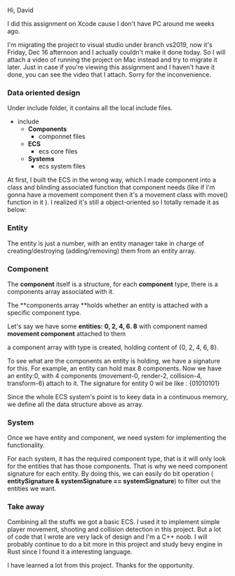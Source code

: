 Hi, David

I did this assignment on Xcode cause I don't have PC around me weeks ago.

I'm migrating the project to visual studio under branch vs2019, now it's Friday, Dec 16 afternoon and I actually couldn't make it done today. So I will attach a video of running the project on Mac instead and try to migrate it later. Just in case if you're viewing this assignment and I haven't have it done, you can see the video that I attach. Sorry for the inconvenience.

### Data oriented design

Under include folder, it contains all the local include files.

- include
  - **Components**
    - componnet files
  - **ECS**
    - ecs core files
  - **Systems**
    - ecs system files

At first, I built the ECS in the wrong way, which I made component into a class and blinding associated function that component needs (like if I'm gonna have a movement component then it's a movement class with move() function in it ). I realized it's still a object-oriented so I totally remade it as below:

### Entity

The entity is just a number, with an entity manager take in charge of creating/destroying (adding/removing) them from an entity array.

### Component

The **component** itself is a structure, for each **component** type, there is a components array associated with it.

The **components array **holds whether an entity is attached with a specific component type.

Let's say we have some **entities: 0, 2, 4, 6. 8** with component named **movement component** attached to them

a component array with type <MovementComponent>is created, holding content of {0, 2, 4, 6, 8}. 

To see what are the components an entity is holding, we have a signature for this. For example, an entity can hold max 8 components. Now we have an entity:0, with 4 components (movement-0, render-2, collision-4, transform-6) attach to it. The signature for entity 0 wil be like : {01010101}

Since the whole ECS system's point is to keey data in a continuous memory, we define all the data structure above as array.

### System

Once we have entity and component, we need system for implementing the functionality.

For each system, it has the required component type, that is it will only look for the entities that has those components. That is why we need component signature for each entity. By doing this, we can easily do bit operation ( **entitySignature & systemSignature == systemSignature**) to filter out the entities we want.

### Take away

Combining all the stuffs we got a basic ECS. I used it to implement simple player movement, shooting and collision detection in this project. But a lot of code that I wrote are very lack of design and I'm a C++ noob. I will probably continue to do a bit more in this project and study bevy engine in Rust since I found it a interesting language.

I have learned a lot from this project. Thanks for the opportunity.